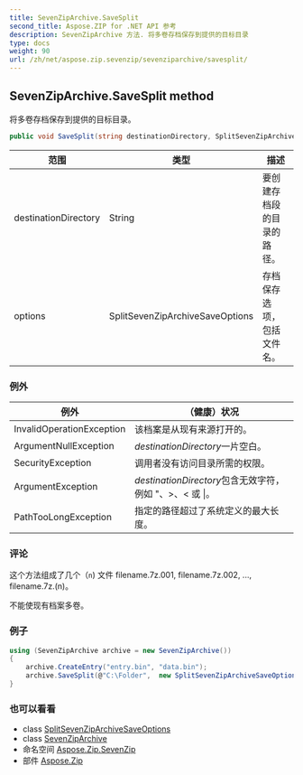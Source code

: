 ```yaml
---
title: SevenZipArchive.SaveSplit
second_title: Aspose.ZIP for .NET API 参考
description: SevenZipArchive 方法. 将多卷存档保存到提供的目标目录
type: docs
weight: 90
url: /zh/net/aspose.zip.sevenzip/sevenziparchive/savesplit/
---
```

## SevenZipArchive.SaveSplit method

将多卷存档保存到提供的目标目录。

```csharp
public void SaveSplit(string destinationDirectory, SplitSevenZipArchiveSaveOptions options)
```

| 范围 | 类型 | 描述 |
| --- | --- | --- |
| destinationDirectory | String | 要创建存档段的目录的路径。 |
| options | SplitSevenZipArchiveSaveOptions | 存档保存选项，包括文件名。 |

### 例外

| 例外 | （健康）状况 |
| --- | --- |
| InvalidOperationException | 该档案是从现有来源打开的。 |
| ArgumentNullException | *destinationDirectory*一片空白。 |
| SecurityException | 调用者没有访问目录所需的权限。 |
| ArgumentException | *destinationDirectory*包含无效字符，例如 "、&gt;、&lt; 或 &#x7C;。 |
| PathTooLongException | 指定的路径超过了系统定义的最大长度。 |

### 评论

这个方法组成了几个（`n`) 文件 filename.7z.001, filename.7z.002, ..., filename.7z.(n)。

不能使现有档案多卷。

### 例子

```csharp
using (SevenZipArchive archive = new SevenZipArchive())
{
    archive.CreateEntry("entry.bin", "data.bin");
    archive.SaveSplit(@"C:\Folder",  new SplitSevenZipArchiveSaveOptions("volume", 65536));
}
```

### 也可以看看

* class [SplitSevenZipArchiveSaveOptions](../../../aspose.zip.saving/splitsevenziparchivesaveoptions/)
* class [SevenZipArchive](../)
* 命名空间 [Aspose.Zip.SevenZip](../../sevenziparchive/)
* 部件 [Aspose.Zip](../../../)


